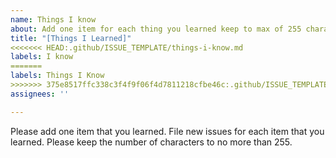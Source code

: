 ```yaml
---
name: Things I know
about: Add one item for each thing you learned keep to max of 255 characters
title: "[Things I Learned]"
<<<<<<< HEAD:.github/ISSUE_TEMPLATE/things-i-know.md
labels: I know
=======
labels: Things I Know
>>>>>>> 375e8517ffc338c3f4f9f06f4d7811218cfbe46c:.github/ISSUE_TEMPLATE/things-i-learned.md
assignees: ''

---
```


Please add one item that you learned.  File new issues for each item that you learned.  Please keep the number of characters to no more than 255.
